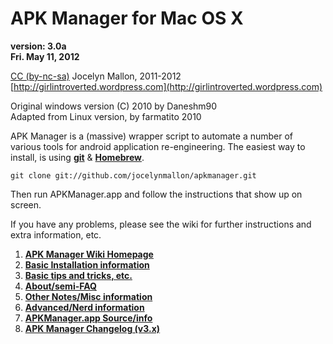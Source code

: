 APK Manager for Mac OS X
==================
**version: 3.0a**  
**Fri. May 11, 2012**

[CC (by-nc-sa)](http://creativecommons.org/licenses/by-nc-sa/3.0/) Jocelyn Mallon, 2011-2012  
[http://girlintroverted.wordpress.com](http://girlintroverted.wordpress.com)

Original windows version (C) 2010 by Daneshm90  
Adapted from Linux version, by farmatito 2010


APK Manager is a (massive) wrapper script to automate a number of various tools for android application re-engineering. The easiest way to install, is using [**git**](http://git-scm.com/) & [**Homebrew**](http://mxcl.github.com/homebrew/).

```
git clone git://github.com/jocelynmallon/apkmanager.git
```

Then run APKManager.app and follow the instructions that show up on screen.

If you have any problems, please see the wiki for further instructions and extra information, etc.

1. [**APK Manager Wiki Homepage**](https://github.com/jocelynmallon/apkmanager/wiki)
2. [**Basic Installation information**](https://github.com/jocelynmallon/apkmanager/wiki/Installation)
3. [**Basic tips and tricks, etc.**](https://github.com/jocelynmallon/apkmanager/wiki/General-Tips)
4. [**About/semi-FAQ**](https://github.com/jocelynmallon/apkmanager/wiki/Basic-Information)
5. [**Other Notes/Misc information**](https://github.com/jocelynmallon/apkmanager/wiki/Other-Notes)
6. [**Advanced/Nerd information**](https://github.com/jocelynmallon/apkmanager/wiki/Advanced-Nerd-info)
7. [**APKManager.app Source/info**](https://github.com/jocelynmallon/apkmanager/wiki/APKManager.app-source)
8. [**APK Manager Changelog (v3.x)**](https://github.com/jocelynmallon/apkmanager/wiki/Changelog)